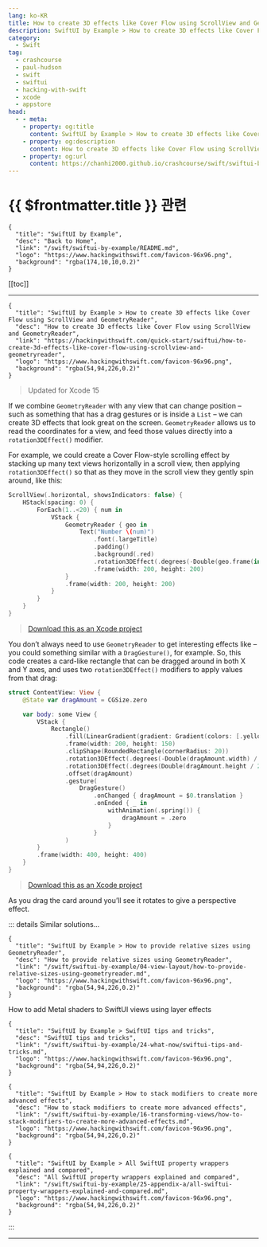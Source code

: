 ```yaml
---
lang: ko-KR
title: How to create 3D effects like Cover Flow using ScrollView and GeometryReader
description: SwiftUI by Example > How to create 3D effects like Cover Flow using ScrollView and GeometryReader
category:
  - Swift
tag: 
  - crashcourse
  - paul-hudson
  - swift
  - swiftui
  - hacking-with-swift
  - xcode
  - appstore
head:
  - - meta:
    - property: og:title
      content: SwiftUI by Example > How to create 3D effects like Cover Flow using ScrollView and GeometryReader
    - property: og:description
      content: How to create 3D effects like Cover Flow using ScrollView and GeometryReader
    - property: og:url
      content: https://chanhi2000.github.io/crashcourse/swift/swiftui-by-example/05-stacks-grids-scrollviews/how-to-create-3d-effects-like-cover-flow-using-scrollview-and-geometryreader.html
---
```


# {{ $frontmatter.title }} 관련

```component VPCard
{
  "title": "SwiftUI by Example",
  "desc": "Back to Home",
  "link": "/swift/swiftui-by-example/README.md",
  "logo": "https://www.hackingwithswift.com/favicon-96x96.png",
  "background": "rgba(174,10,10,0.2)"
}
```

[[toc]]

---

```component VPCard
{
  "title": "SwiftUI by Example > How to create 3D effects like Cover Flow using ScrollView and GeometryReader",
  "desc": "How to create 3D effects like Cover Flow using ScrollView and GeometryReader",
  "link": "https://hackingwithswift.com/quick-start/swiftui/how-to-create-3d-effects-like-cover-flow-using-scrollview-and-geometryreader",
  "logo": "https://www.hackingwithswift.com/favicon-96x96.png",
  "background": "rgba(54,94,226,0.2)"
}
```

> Updated for Xcode 15

If we combine `GeometryReader` with any view that can change position – such as something that has a drag gestures or is inside a `List` – we can create 3D effects that look great on the screen. `GeometryReader` allows us to read the coordinates for a view, and feed those values directly into a `rotation3DEffect()` modifier.

For example, we could create a Cover Flow-style scrolling effect by stacking up many text views horizontally in a scroll view, then applying `rotation3DEffect()` so that as they move in the scroll view they gently spin around, like this:

```swift
ScrollView(.horizontal, showsIndicators: false) {
    HStack(spacing: 0) {
        ForEach(1..<20) { num in
            VStack {
                GeometryReader { geo in
                    Text("Number \(num)")
                        .font(.largeTitle)
                        .padding()
                        .background(.red)
                        .rotation3DEffect(.degrees(-Double(geo.frame(in: .global).minX) / 8), axis: (x: 0, y: 1, z: 0))
                        .frame(width: 200, height: 200)
                }
                .frame(width: 200, height: 200)
            }
        }
    }
}
```

> [<FontIcon icon="fas fa-file-zipper"/>Download this as an Xcode project](https://www.hackingwithswift.com/files/projects/swiftui/how-to-create-3d-effects-like-cover-flow-using-scrollview-and-geometryreader-1.zip)

<VidStack src="https://www.hackingwithswift.com/img/books/quick-start/swiftui/how-to-create-3d-effects-like-cover-flow-using-scrollview-and-geometryreader-1~dark.mp4"/>

You don’t always need to use `GeometryReader` to get interesting effects like – you could something similar with a `DragGesture()`, for example. So, this code creates a card-like rectangle that can be dragged around in both X and Y axes, and uses two `rotation3DEffect()` modifiers to apply values from that drag:

```swift
struct ContentView: View {
    @State var dragAmount = CGSize.zero

    var body: some View {
        VStack {
            Rectangle()
                .fill(LinearGradient(gradient: Gradient(colors: [.yellow, .red]), startPoint: .topLeading, endPoint: .bottomTrailing))
                .frame(width: 200, height: 150)
                .clipShape(RoundedRectangle(cornerRadius: 20))
                .rotation3DEffect(.degrees(-Double(dragAmount.width) / 20), axis: (x: 0, y: 1, z: 0))
                .rotation3DEffect(.degrees(Double(dragAmount.height / 20)), axis: (x: 1, y: 0, z: 0))
                .offset(dragAmount)
                .gesture(
                    DragGesture()
                        .onChanged { dragAmount = $0.translation }
                        .onEnded { _ in
                            withAnimation(.spring()) {
                                dragAmount = .zero
                            }
                        }
                )
        }
        .frame(width: 400, height: 400)
    }
}
```

> [<FontIcon icon="fas fa-file-zipper"/>Download this as an Xcode project](https://www.hackingwithswift.com/files/projects/swiftui/how-to-create-3d-effects-like-cover-flow-using-scrollview-and-geometryreader-2.zip.zip)

As you drag the card around you’ll see it rotates to give a perspective effect.

::: details Similar solutions…

```component VPCard
{
  "title": "SwiftUI by Example > How to provide relative sizes using GeometryReader",
  "desc": "How to provide relative sizes using GeometryReader",
  "link": "/swift/swiftui-by-example/04-view-layout/how-to-provide-relative-sizes-using-geometryreader.md",
  "logo": "https://www.hackingwithswift.com/favicon-96x96.png",
  "background": "rgba(54,94,226,0.2)"
}
```

How to add Metal shaders to SwiftUI views using layer effects

```component VPCard
{
  "title": "SwiftUI by Example > SwiftUI tips and tricks",
  "desc": "SwiftUI tips and tricks",
  "link": "/swift/swiftui-by-example/24-what-now/swiftui-tips-and-tricks.md",
  "logo": "https://www.hackingwithswift.com/favicon-96x96.png",
  "background": "rgba(54,94,226,0.2)"
}
```

```component VPCard
{
  "title": "SwiftUI by Example > How to stack modifiers to create more advanced effects",
  "desc": "How to stack modifiers to create more advanced effects",
  "link": "/swift/swiftui-by-example/16-transforming-views/how-to-stack-modifiers-to-create-more-advanced-effects.md",
  "logo": "https://www.hackingwithswift.com/favicon-96x96.png",
  "background": "rgba(54,94,226,0.2)"
}
```

```component VPCard
{
  "title": "SwiftUI by Example > All SwiftUI property wrappers explained and compared",
  "desc": "All SwiftUI property wrappers explained and compared",
  "link": "/swift/swiftui-by-example/25-appendix-a/all-swiftui-property-wrappers-explained-and-compared.md",
  "logo": "https://www.hackingwithswift.com/favicon-96x96.png",
  "background": "rgba(54,94,226,0.2)"
}
```

:::

---

<TagLinks />
